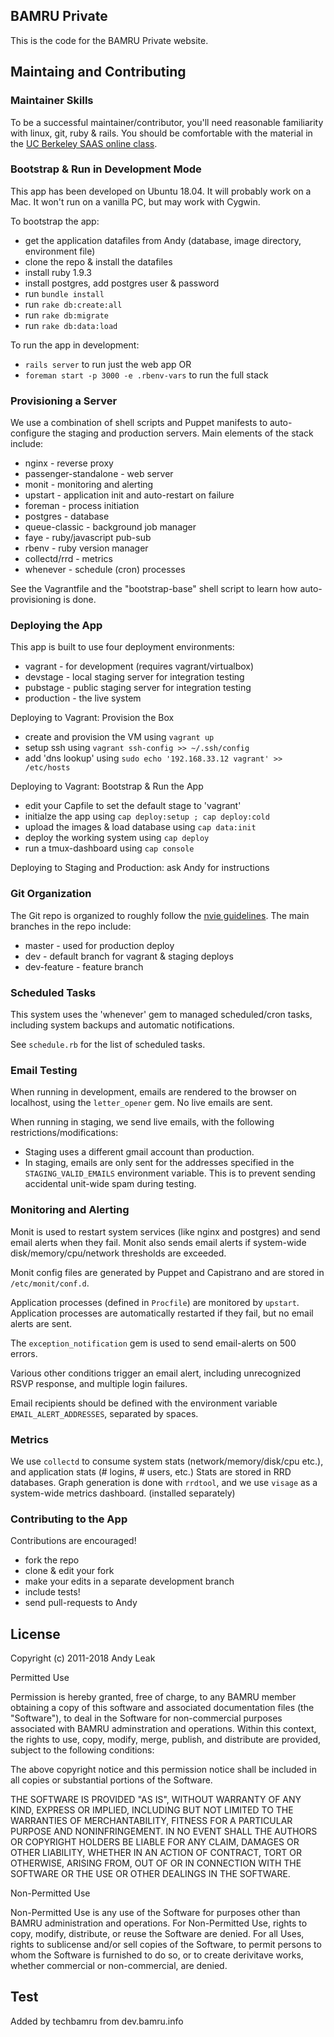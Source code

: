 ## BAMRU Private

This is the code for the BAMRU Private website.

## Maintaing and Contributing 

### Maintainer Skills

To be a successful maintainer/contributor, you'll need reasonable familiarity
with linux, git, ruby & rails.  You should be comfortable with the material in
the [UC Berkeley SAAS online class](https://www.coursera.org/course/saas).

### Bootstrap & Run in Development Mode

This app has been developed on Ubuntu 18.04.  It will probably work on a Mac.
It won't run on a vanilla PC, but may work with Cygwin. 

To bootstrap the app:
- get the application datafiles from Andy (database, image directory, environment file)
- clone the repo & install the datafiles
- install ruby 1.9.3 
- install postgres, add postgres user & password
- run `bundle install`
- run `rake db:create:all`
- run `rake db:migrate`
- run `rake db:data:load`

To run the app in development:
- `rails server` to run just the web app OR
- `foreman start -p 3000 -e .rbenv-vars` to run the full stack

### Provisioning a Server

We use a combination of shell scripts and Puppet manifests to auto-configure
the staging and production servers.  Main elements of the stack include:
- nginx - reverse proxy
- passenger-standalone - web server
- monit - monitoring and alerting
- upstart - application init and auto-restart on failure
- foreman - process initiation
- postgres - database
- queue-classic - background job manager
- faye - ruby/javascript pub-sub
- rbenv - ruby version manager
- collectd/rrd - metrics
- whenever - schedule (cron) processes

See the Vagrantfile and the "bootstrap-base" shell script to learn how
auto-provisioning is done.

### Deploying the App

This app is built to use four deployment environments:
- vagrant - for development (requires vagrant/virtualbox)
- devstage - local staging server for integration testing
- pubstage - public staging server for integration testing
- production - the live system

Deploying to Vagrant: Provision the Box
- create and provision the VM using `vagrant up`
- setup ssh using `vagrant ssh-config >> ~/.ssh/config`
- add 'dns lookup' using `sudo echo '192.168.33.12 vagrant' >> /etc/hosts`

Deploying to Vagrant: Bootstrap & Run the App
- edit your Capfile to set the default stage to 'vagrant'
- initialze the app using `cap deploy:setup ; cap deploy:cold`
- upload the images & load database using `cap data:init`
- deploy the working system using `cap deploy`
- run a tmux-dashboard using `cap console`

Deploying to Staging and Production: ask Andy for instructions

### Git Organization

The Git repo is organized to roughly follow the 
[nvie guidelines](http://nvie.com/posts/a-successful-git-branching-model/).
The main branches in the repo include:
- master - used for production deploy
- dev    - default branch for vagrant & staging deploys
- dev-feature - feature branch

### Scheduled Tasks

This system uses the 'whenever' gem to managed scheduled/cron tasks,
including system backups and automatic notifications.

See `schedule.rb` for the list of scheduled tasks.

### Email Testing

When running in development, emails are rendered to the browser on localhost,
using the `letter_opener` gem.  No live emails are sent.

When running in staging, we send live emails, with the following
restrictions/modifications:
- Staging uses a different gmail account than production.
- In staging, emails are only sent for the addresses specified in the
  `STAGING_VALID_EMAILS` environment variable.  This is to prevent
  sending accidental unit-wide spam during testing.

### Monitoring and Alerting

Monit is used to restart system services (like nginx and postgres) and send
email alerts when they fail. Monit also sends email alerts if system-wide
disk/memory/cpu/network thresholds are exceeded.  

Monit config files are generated by Puppet and Capistrano and are stored in
`/etc/monit/conf.d`.

Application processes (defined in `Procfile`) are monitored by `upstart`.
Application processes are automatically restarted if they fail, but no email
alerts are sent.

The `exception_notification` gem is used to send email-alerts on 500 errors.

Various other conditions trigger an email alert, including unrecognized RSVP
response, and multiple login failures.

Email recipients should be defined with the environment variable
`EMAIL_ALERT_ADDRESSES`, separated by spaces.

### Metrics

We use `collectd` to consume system stats (network/memory/disk/cpu etc.), and
application stats (# logins, # users, etc.) Stats are stored in RRD databases.
Graph generation is done with `rrdtool`, and we use `visage` as a system-wide
metrics dashboard. (installed separately)

### Contributing to the App

Contributions are encouraged!
- fork the repo
- clone & edit your fork
- make your edits in a separate development branch
- include tests!
- send pull-requests to Andy

## License

Copyright (c) 2011-2018 Andy Leak

Permitted Use

Permission is hereby granted, free of charge, to any BAMRU member obtaining a
copy of this software and associated documentation files (the "Software"), to
deal in the Software for non-commercial purposes associated with BAMRU
adminstration and operations.  Within this context, the rights to use, copy,
modify, merge, publish, and distribute are provided, subject to the following
conditions:

The above copyright notice and this permission notice shall be included in all
copies or substantial portions of the Software.

THE SOFTWARE IS PROVIDED "AS IS", WITHOUT WARRANTY OF ANY KIND, EXPRESS OR
IMPLIED, INCLUDING BUT NOT LIMITED TO THE WARRANTIES OF MERCHANTABILITY,
FITNESS FOR A PARTICULAR PURPOSE AND NONINFRINGEMENT. IN NO EVENT SHALL THE
AUTHORS OR COPYRIGHT HOLDERS BE LIABLE FOR ANY CLAIM, DAMAGES OR OTHER
LIABILITY, WHETHER IN AN ACTION OF CONTRACT, TORT OR OTHERWISE, ARISING FROM,
OUT OF OR IN CONNECTION WITH THE SOFTWARE OR THE USE OR OTHER DEALINGS IN THE
SOFTWARE.

Non-Permitted Use

Non-Permitted Use is any use of the Software for purposes other than BAMRU
administration and operations.  For Non-Permitted Use, rights to copy, modify,
distribute, or reuse the Software are denied.  For all Uses, rights to
sublicense and/or sell copies of the Software, to permit persons to whom the
Software is furnished to do so, or to create derivitave works, whether
commercial or non-commercial, are denied.

## Test

Added by techbamru from dev.bamru.info

